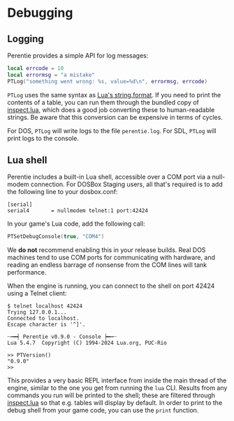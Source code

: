 # Debugging

## Logging

Perentie provides a simple API for log messages:

```lua
local errcode = 10
local errormsg = "a mistake"
PTLog("something went wrong: %s, value=%d\n", errormsg, errcode)
```

`PTLog` uses the same syntax as [Lua's string.format](https://www.luadocs.com/docs/functions/string/format). If you need to print the contents of a table, you can run them through the bundled copy of [inspect.lua](https://github.com/kikito/inspect.lua), which does a good job converting these to human-readable strings. Be aware that this conversion can be expensive in terms of cycles.

For DOS, `PTLog` will write logs to the file `perentie.log`. For SDL, `PTLog` will print logs to the console.



## Lua shell

Perentie includes a built-in Lua shell, accessible over a COM port via a null-modem connection. For DOSBox Staging users, all that's required is to add the following line to your dosbox.conf: 

```
[serial]
serial4       = nullmodem telnet:1 port:42424
```

In your game's Lua code, add the following call:

```lua
PTSetDebugConsole(true, "COM4")
```

We **do not** recommend enabling this in your release builds. Real DOS machines tend to use COM ports for communicating with hardware, and reading an endless barrage of nonsense from the COM lines will tank performance.

When the engine is running, you can connect to the shell on port 42424 using a Telnet client:

```
$ telnet localhost 42424
Trying 127.0.0.1...
Connected to localhost.
Escape character is '^]'.

┈┅━┥ Perentie v0.9.0 - Console ┝━┅┈
Lua 5.4.7  Copyright (C) 1994-2024 Lua.org, PUC-Rio

>> PTVersion()
"0.9.0"
>> 
```

This provides a very basic REPL interface from inside the main thread of the engine, similar to the one you get from running the `lua` CLI. Results from any commands you run will be printed to the shell; these are filtered through [inspect.lua](https://github.com/kikito/inspect.lua) so that e.g. tables will display by default. In order to print to the debug shell from your game code, you can use the `print` function.
